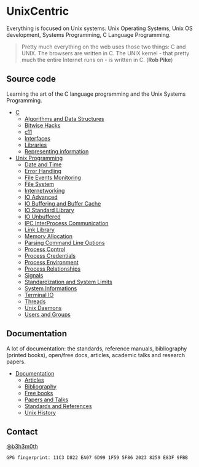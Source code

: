# UnixCentric

Everything is focused on Unix systems. Unix Operating Systems,
Unix OS development, Systems Programming, C Language Programming.

> Pretty much everything on the web uses those two things: C and UNIX. 
> The browsers are written in C. The UNIX kernel - that pretty much the entire 
> Internet runs on - is written in C. (**Rob Pike**)


## Source code

Learning the art of the C language programming and the Unix Systems Programming.

* [C](src/C/)
  - [Algorithms and Data Structures](src/C/Algorithms_and_Data_Structures/)
  - [Bitwise Hacks](src/C/bitwise_hacks/)
  - [c11](src/C/c11_language/)
  - [Interfaces](src/C/interfaces/)
  - [Libraries](src/C/libraries/)
  - [Representing information](src/C/representing_information/)
* [Unix Programming](src/Unix_Programming/)
  - [Date and Time](src/Unix_Programming/Date_and_Time/)
  - [Error Handling](src/Unix_Programming/Error_Handling/)
  - [File Events Monitoring](src/Unix_Programming/File_Events_Monitoring/)
  - [File System](src/Unix_Programming/File_System/)
  - [Internetworking](src/Unix_Programming/Internetworking/)
  - [IO Advanced](src/Unix_Programming/IO_Advanced/)
  - [IO Buffering and Buffer Cache](src/Unix_Programming/IO_Buffering_and_Buffer_Cache/)
  - [IO Standard Library](src/Unix_Programming/IO_Standard_Library/)
  - [IO Unbuffered](src/Unix_Programming/IO_Unbuffered/)
  - [IPC InterProcess Communication](src/Unix_Programming/IPC_InterProcess_Communication/)
  - [Link Library](src/Unix_Programming/Link_Library/)
  - [Memory Allocation](src/Unix_Programming/Memory_Allocation/)
  - [Parsing Command Line Options](src/Unix_Programming/Parsing_Command_Line_Options/)
  - [Process Control](src/Unix_Programming/Process_Control/)
  - [Process Credentials](src/Unix_Programming/Process_Credentials/)
  - [Process Environment](src/Unix_Programming/Process_Environment/)
  - [Process Relationships](src/Unix_Programming/Process_Relationships/)
  - [Signals](src/Unix_Programming/Signals/)
  - [Standardization and System Limits](src/Unix_Programming/Standardization_and_System_Limits/)
  - [System Informations](src/Unix_Programming/System_Informations/)
  - [Terminal IO](src/Unix_Programming/Terminal_IO/)
  - [Threads](src/Unix_Programming/Threads/)
  - [Unix Daemons](src/Unix_Programming/Unix_Daemons/)
  - [Users and Groups](src/Unix_Programming/Users_and_Groups/)


## Documentation

A lot of documentation: the standards, reference manuals, bibliography 
(printed books), open/free docs, articles, academic talks and research papers.

* [Documentation](doc/)
  - [Articles](doc/articles.md)
  - [Bibliography](doc/biblio.md)
  - [Free books](doc/free_books.md)
  - [Papers and Talks](doc/papers_talks.md)
  - [Standards and References](doc/stds_and_refs.md)
  - [Unix History](doc/unix_history.md)


## Contact

[@b3h3m0th](https://twitter.com/b3h3m0th)
```
GPG fingerprint: 11C3 D822 EA07 6D99 1F59 5F86 2023 8259 E83F 9FBB
```
